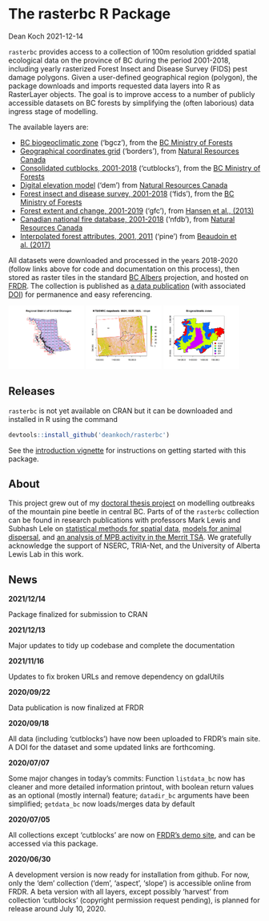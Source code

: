 The rasterbc R Package
================
Dean Koch
2021-12-14

<!-- README.md is generated from README.Rmd. Please edit that file -->
<!-- badges: start -->
<!-- badges: end -->

`rasterbc` provides access to a collection of 100m resolution gridded
spatial ecological data on the province of BC during the period
2001-2018, including yearly rasterized Forest Insect and Disease Survey
(FIDS) pest damage polygons. Given a user-defined geographical region
(polygon), the package downloads and imports requested data layers into
R as RasterLayer objects. The goal is to improve access to a number of
publicly accessible datasets on BC forests by simplifying the (often
laborious) data ingress stage of modelling.

The available layers are:

-   [BC biogeoclimatic
    zone](https://github.com/deankoch/rasterbc_src/blob/master/src_bgcz.knit.md)
    (‘bgcz’), from the [BC Ministry of
    Forests](https://catalogue.data.gov.bc.ca/dataset/f358a53b-ffde-4830-a325-a5a03ff672c3)
-   [Geographical coordinates
    grid](https://github.com/deankoch/rasterbc_src/blob/master/src_borders.knit.md)
    (‘borders’), from [Natural Resources
    Canada](https://www.nrcan.gc.ca/maps-tools-publications/maps/topographic-maps/10995)
-   [Consolidated cutblocks,
    2001-2018](https://github.com/deankoch/rasterbc_src/blob/master/src_cutblocks.knit.md)
    (‘cutblocks’), from the [BC Ministry of
    Forests](https://catalogue.data.gov.bc.ca/dataset/harvested-areas-of-bc-consolidated-cutblocks-)
-   [Digital elevation
    model](https://github.com/deankoch/rasterbc_src/blob/master/src_dem.knit.md)
    (‘dem’) from [Natural Resources
    Canada](http://ftp.geogratis.gc.ca/pub/nrcan_rncan/elevation/cdem_mnec/doc/CDEM_en.pdf)
-   [Forest insect and disease survey,
    2001-2018](https://github.com/deankoch/rasterbc_src/blob/master/src_fids.knit.md)
    (‘fids’), from the [BC Ministry of
    Forests](https://catalogue.data.gov.bc.ca/dataset/pest-infestation-polygons)
-   [Forest extent and change,
    2001-2019](https://github.com/deankoch/rasterbc_src/blob/master/src_gfc.knit.md)
    (‘gfc’), from [Hansen et al.,
    (2013)](https://www.nrcresearchpress.com/doi/full/10.1139/cjfr-2013-0401)
-   [Canadian national fire database,
    2001-2018](https://github.com/deankoch/rasterbc_src/blob/master/src_nfdb.knit.md)
    (‘nfdb’), from [Natural Resources
    Canada](https://cwfis.cfs.nrcan.gc.ca/ha/nfdb)
-   [Interpolated forest attributes, 2001,
    2011](https://github.com/deankoch/rasterbc_src/blob/master/src_pine.knit.md)
    (‘pine’) from [Beaudoin et
    al. (2017)](https://www.nrcresearchpress.com/doi/full/10.1139/cjfr-2017-0184)

All datasets were downloaded and processed in the years 2018-2020
(follow links above for code and documentation on this process), then
stored as raster tiles in the standard [BC
Albers](https://spatialreference.org/ref/epsg/nad83-bc-albers/)
projection, and hosted on [FRDR](https://www.frdr-dfdr.ca/repo/). The
collection is published as [a data
publication](https://www.frdr-dfdr.ca/repo/handle/doi:10.20383/101.0283)
(with associated [DOI](https://doi.org/10.20383/101.0283)) for
permanence and easy referencing.

<img src="vignettes/man/figures/vignette_intro_okanagan_location-1.png" width="30%"></img>
<img src="vignettes/man/figures/vignette_intro_okanagan_elevation_tiles-1.png" width="30%"></img>
<img src="vignettes/man/figures/vignette_intro_okanagan_bgcz-1.png" width="30%"></img>

## Releases

`rasterbc` is not yet available on CRAN but it can be downloaded and
installed in R using the command

``` r
devtools::install_github('deankoch/rasterbc')
```

See the [introduction
vignette](https://github.com/deankoch/rasterbc/blob/master/vignette_intro.md)
for instructions on getting started with this package.

## About

This project grew out of my [doctoral thesis
project](https://doi.org/10.7939/r3-91zn-v276) on modelling outbreaks of
the mountain pine beetle in central BC. Parts of of the `rasterbc`
collection can be found in research publications with professors Mark
Lewis and Subhash Lele on [statistical methods for spatial
data](https://doi.org/10.7939/r3-g6qb-bq70), [models for animal
dispersal](https://doi.org/10.1098/rsif.2020.0434), and [an analysis of
MPB activity in the Merrit
TSA](https://doi.org/10.1007/s11538-021-00899-z). We gratefully
acknowledge the support of NSERC, TRIA-Net, and the University of
Alberta Lewis Lab in this work.

## News

**2021/12/14**

Package finalized for submission to CRAN

**2021/12/13**

Major updates to tidy up codebase and complete the documentation

**2021/11/16**

Updates to fix broken URLs and remove dependency on gdalUtils

**2020/09/22**

Data publication is now finalized at FRDR

**2020/09/18**

All data (including ‘cutblocks’) have now been uploaded to FRDR’s main
site. A DOI for the dataset and some updated links are forthcoming.

**2020/07/07**

Some major changes in today’s commits: Function `listdata_bc` now has
cleaner and more detailed information printout, with boolean return
values as an optional (mostly internal) feature; `datadir_bc` arguments
have been simplified; `getdata_bc` now loads/merges data by default

**2020/07/05**

All collections except ‘cutblocks’ are now on [FRDR’s demo
site](https://demo.frdr-dfdr.ca/repo/handle/doi:10.80217/demo.278?mode=full),
and can be accessed via this package.

**2020/06/30**

A development version is now ready for installation from github. For
now, only the ‘dem’ collection (‘dem’, ‘aspect’, ‘slope’) is accessible
online from FRDR. A beta version with all layers, except possibly
‘harvest’ from collection ‘cutblocks’ (copyright permission request
pending), is planned for release around July 10, 2020.

<!-- README.md is generated from README.Rmd. Please edit that file -->
<!-- rmarkdown::render('README.Rmd') -->
